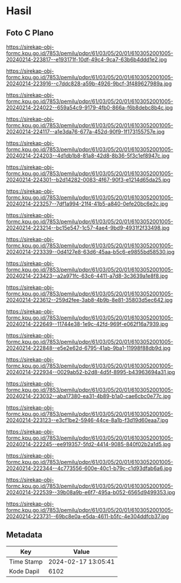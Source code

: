 # Hasil

## Foto C Plano

https://sirekap-obj-formc.kpu.go.id/7853/pemilu/pdpr/61/03/05/20/01/6103052001005-20240214-223817--e193171f-10df-49c4-9ca7-63b6b4ddd1e2.jpg

https://sirekap-obj-formc.kpu.go.id/7853/pemilu/pdpr/61/03/05/20/01/6103052001005-20240214-223916--c7ddc828-a59b-4926-9bcf-3f489627989a.jpg

https://sirekap-obj-formc.kpu.go.id/7853/pemilu/pdpr/61/03/05/20/01/6103052001005-20240214-224022--659a54c9-9179-4fb0-866a-f6b8debc8b4c.jpg

https://sirekap-obj-formc.kpu.go.id/7853/pemilu/pdpr/61/03/05/20/01/6103052001005-20240214-224117--a1e3da76-677a-452d-90f9-1f173155757e.jpg

https://sirekap-obj-formc.kpu.go.id/7853/pemilu/pdpr/61/03/05/20/01/6103052001005-20240214-224203--4d1db1b8-81a8-42d8-8b36-5f3c1ef8947c.jpg

https://sirekap-obj-formc.kpu.go.id/7853/pemilu/pdpr/61/03/05/20/01/6103052001005-20240214-224301--b2d14282-0083-4f67-90f3-e1214d65da25.jpg

https://sirekap-obj-formc.kpu.go.id/7853/pemilu/pdpr/61/03/05/20/01/6103052001005-20240214-223257--7df1a994-21f4-41b5-a840-0efe20bc6e2c.jpg

https://sirekap-obj-formc.kpu.go.id/7853/pemilu/pdpr/61/03/05/20/01/6103052001005-20240214-223214--bc15e547-1c57-4ae4-9bd9-4931f2f33498.jpg

https://sirekap-obj-formc.kpu.go.id/7853/pemilu/pdpr/61/03/05/20/01/6103052001005-20240214-223339--0d4127e8-63d6-45aa-b5c6-e9855bd58530.jpg

https://sirekap-obj-formc.kpu.go.id/7853/pemilu/pdpr/61/03/05/20/01/6103052001005-20240214-223423--a2a971fc-63c6-4411-a7d8-3c3639a1e8f8.jpg

https://sirekap-obj-formc.kpu.go.id/7853/pemilu/pdpr/61/03/05/20/01/6103052001005-20240214-223612--259d2fee-3ab8-4b9b-8e81-35803d5ec642.jpg

https://sirekap-obj-formc.kpu.go.id/7853/pemilu/pdpr/61/03/05/20/01/6103052001005-20240214-222649--11744e38-1e9c-42fd-969f-e062f16a7939.jpg

https://sirekap-obj-formc.kpu.go.id/7853/pemilu/pdpr/61/03/05/20/01/6103052001005-20240214-222848--e5e2e62d-6795-41ab-9ba1-11998f88db9d.jpg

https://sirekap-obj-formc.kpu.go.id/7853/pemilu/pdpr/61/03/05/20/01/6103052001005-20240214-222934--0029ab52-b2d8-4d5f-8995-b43963694a31.jpg

https://sirekap-obj-formc.kpu.go.id/7853/pemilu/pdpr/61/03/05/20/01/6103052001005-20240214-223032--aba17380-ea31-4b89-b1a0-cae6cbc0e77c.jpg

https://sirekap-obj-formc.kpu.go.id/7853/pemilu/pdpr/61/03/05/20/01/6103052001005-20240214-223123--e3cf1be2-5946-44ce-8a1b-f3d19d60eaa7.jpg

https://sirekap-obj-formc.kpu.go.id/7853/pemilu/pdpr/61/03/05/20/01/6103052001005-20240214-222245--ee919357-5fd2-4414-9085-840f02b2a1d5.jpg

https://sirekap-obj-formc.kpu.go.id/7853/pemilu/pdpr/61/03/05/20/01/6103052001005-20240214-222344--4c773556-600e-40c1-b79c-c1d93dfab6a6.jpg

https://sirekap-obj-formc.kpu.go.id/7853/pemilu/pdpr/61/03/05/20/01/6103052001005-20240214-222539--39b08a9b-e6f7-495a-b052-6565d9499353.jpg

https://sirekap-obj-formc.kpu.go.id/7853/pemilu/pdpr/61/03/05/20/01/6103052001005-20240214-223731--69bc8e0a-e5da-4611-b5fc-4e304ddfcb37.jpg


## Metadata

| Key        | Value               |
| ---------- | ------------------- |
| Time Stamp | 2024-02-17 13:05:41 |
| Kode Dapil | 6102                |



